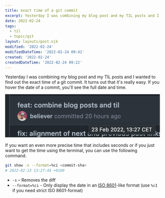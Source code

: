 ```yaml
---
title: exact time of a git commit
excerpt: Yesterday I was combining my blog post and my TIL posts and I wanted to find out the exact time of a git commit. It turns out that it's really easy.
date: 2022-02-24
tags:
  - til
  - topic/git
layout: layouts/post.njk
modified: '2022-02-24'
modifiedDateTime: '2022-02-24 09:41'
created: '2022-02-24'
createdDateTime: '2022-02-24 09:22'
---
```


Yesterday I was combining my blog post and my TIL posts and I wanted to find out the exact time of a git commit. It turns out that it's really easy. If you hover the date of a commit, you'll see the full date and time.

![exact-commit-time](/assets/exact-commit-time.png)

If you want an even more precise time that includes seconds or if you just want to get the time using the terminal, you can use the following command.

```bash
git show -s --format=%ci <commit-sha>
# 2022-02-23 13:27:44 +0100
```

- `-s`  – Removes the diff
- `--format=%ci`  - Only display the date in an [ISO 8601](https://en.wikipedia.org/wiki/ISO_8601)-like format (use `%cI` if you need strict ISO 8601-format)